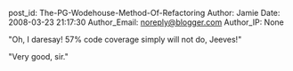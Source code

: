 post_id: The-PG-Wodehouse-Method-Of-Refactoring
Author: Jamie
Date: 2008-03-23 21:17:30
Author_Email: noreply@blogger.com
Author_IP: None

"Oh, I daresay!  57% code coverage simply will not do, Jeeves!"

"Very good, sir."
